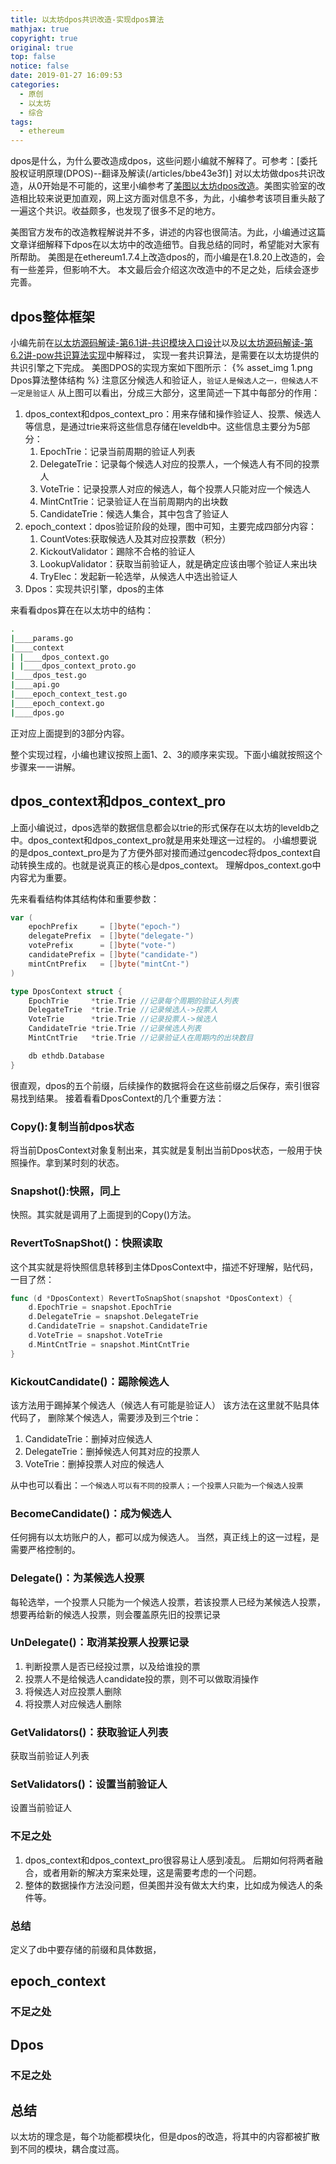 ```yaml
---
title: 以太坊dpos共识改造-实现dpos算法
mathjax: true
copyright: true
original: true
top: false
notice: false
date: 2019-01-27 16:09:53
categories:
  - 原创
  - 以太坊
  - 综合
tags:
  - ethereum
---
```

dpos是什么，为什么要改造成dpos，这些问题小编就不解释了。可参考：[委托股权证明原理(DPOS)--翻译及解读(/articles/bbe43e3f)]
对以太坊做dpos共识改造，从0开始是不可能的，这里小编参考了[美图以太坊dpos改造](https://github.com/meitu/go-ethereum)。美图实验室的改造相比较来说更加直观，网上这方面对信息不多，为此，小编参考该项目重头敲了一遍这个共识。收益颇多，也发现了很多不足的地方。
<!-- more -->
美图官方发布的改造教程解说并不多，讲述的内容也很简洁。为此，小编通过这篇文章详细解释下dpos在以太坊中的改造细节。自我总结的同时，希望能对大家有所帮助。
美图是在ethereum1.7.4上改造dpos的，而小编是在1.8.20上改造的，会有一些差异，但影响不大。
本文最后会介绍这次改造中的不足之处，后续会逐步完善。

## dpos整体框架
小编先前在[以太坊源码解读-第6.1讲-共识模块入口设计](/articles/3673b530)以及[以太坊源码解读-第6.2讲-pow共识算法实现](/articles/231042d1)中解释过，
实现一套共识算法，是需要在以太坊提供的共识引擎之下完成。
美图DPOS的实现方案如下图所示：
{% asset_img 1.png  Dpos算法整体结构 %}
注意区分候选人和验证人，`验证人是候选人之一，但候选人不一定是验证人`
从上图可以看出，分成三大部分，这里简述一下其中每部分的作用：
1. dpos_context和dpos_context_pro：用来存储和操作验证人、投票、候选人等信息，是通过trie来将这些信息存储在leveldb中。这些信息主要分为5部分：
    1. EpochTrie：记录当前周期的验证人列表
    2. DelegateTrie：记录每个候选人对应的投票人，一个候选人有不同的投票人
    3. VoteTrie：记录投票人对应的候选人，每个投票人只能对应一个候选人
    4. MintCntTrie：记录验证人在当前周期内的出块数
    5. CandidateTrie：候选人集合，其中包含了验证人
2. epoch_context：dpos验证阶段的处理，图中可知，主要完成四部分内容：
    1. CountVotes:获取候选人及其对应投票数（积分）
    2. KickoutValidator：踢除不合格的验证人
    3. LookupValidator：获取当前验证人，就是确定应该由哪个验证人来出块
    4. TryElec：发起新一轮选举，从候选人中选出验证人
3. Dpos：实现共识引擎，dpos的主体

来看看dpos算在在以太坊中的结构：
```sh
.
|____params.go
|____context
| |____dpos_context.go
| |____dpos_context_proto.go
|____dpos_test.go
|____api.go
|____epoch_context_test.go
|____epoch_context.go
|____dpos.go
```
正对应上面提到的3部分内容。

整个实现过程，小编也建议按照上面1、2、3的顺序来实现。下面小编就按照这个步骤来一一讲解。

## dpos_context和dpos_context_pro
上面小编说过，dpos选举的数据信息都会以trie的形式保存在以太坊的leveldb之中。dpos_context和dpos_context_pro就是用来处理这一过程的。
小编想要说的是dpos_context_pro是为了方便外部对接而通过gencodec将dpos_context自动转换生成的。也就是说真正的核心是dpos_context。
理解dpos_context.go中内容尤为重要。

先来看看结构体其结构体和重要参数：
```go
var (
	epochPrefix     = []byte("epoch-")
	delegatePrefix  = []byte("delegate-")
	votePrefix      = []byte("vote-")
	candidatePrefix = []byte("candidate-")
	mintCntPrefix   = []byte("mintCnt-")
)

type DposContext struct {
	EpochTrie     *trie.Trie //记录每个周期的验证人列表
	DelegateTrie  *trie.Trie //记录候选人->投票人
	VoteTrie      *trie.Trie //记录投票人->候选人
	CandidateTrie *trie.Trie //记录候选人列表
	MintCntTrie   *trie.Trie //记录验证人在周期内的出块数目

	db ethdb.Database
}
```
很直观，dpos的五个前缀，后续操作的数据将会在这些前缀之后保存，索引很容易找到结果。
接着看看DposContext的几个重要方法：

### Copy():复制当前dpos状态
将当前DposContext对象复制出来，其实就是复制出当前Dpos状态，一般用于快照操作。拿到某时刻的状态。

### Snapshot():快照，同上
快照。其实就是调用了上面提到的Copy()方法。

### RevertToSnapShot()：快照读取
这个其实就是将快照信息转移到主体DposContext中，描述不好理解，贴代码，一目了然：
```go
func (d *DposContext) RevertToSnapShot(snapshot *DposContext) {
	d.EpochTrie = snapshot.EpochTrie
	d.DelegateTrie = snapshot.DelegateTrie
	d.CandidateTrie = snapshot.CandidateTrie
	d.VoteTrie = snapshot.VoteTrie
	d.MintCntTrie = snapshot.MintCntTrie
}
```

### KickoutCandidate()：踢除候选人
该方法用于踢掉某个候选人（候选人有可能是验证人）
该方法在这里就不贴具体代码了，
删除某个候选人，需要涉及到三个trie：
1. CandidateTrie：删掉对应候选人
2. DelegateTrie：删掉候选人何其对应的投票人
3. VoteTrie：删掉投票人对应的候选人

从中也可以看出：`一个候选人可以有不同的投票人；一个投票人只能为一个候选人投票`

### BecomeCandidate()：成为候选人
任何拥有以太坊账户的人，都可以成为候选人。
当然，真正线上的这一过程，是需要严格控制的。

### Delegate()：为某候选人投票
每轮选举，一个投票人只能为一个候选人投票，若该投票人已经为某候选人投票，想要再给新的候选人投票，则会覆盖原先旧的投票记录

### UnDelegate()：取消某投票人投票记录
1. 判断投票人是否已经投过票，以及给谁投的票
2. 投票人不是给候选人candidate投的票，则不可以做取消操作
3. 将候选人对应投票人删除
4. 将投票人对应候选人删除

### GetValidators()：获取验证人列表
获取当前验证人列表

### SetValidators()：设置当前验证人
设置当前验证人

### 不足之处
1. dpos_context和dpos_context_pro很容易让人感到凌乱。
后期如何将两者融合，或者用新的解决方案来处理，这是需要考虑的一个问题。
2. 整体的数据操作方法没问题，但美图并没有做太大约束，比如成为候选人的条件等。

### 总结
定义了db中要存储的前缀和具体数据，



## epoch_context

### 不足之处

## Dpos

### 不足之处

## 总结
以太坊的理念是，每个功能都模块化，但是dpos的改造，将其中的内容都被扩散到不同的模块，耦合度过高。

